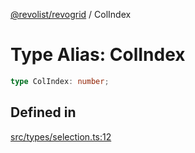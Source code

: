 [@revolist/revogrid](README.md) / ColIndex

# Type Alias: ColIndex

```ts
type ColIndex: number;
```

## Defined in

[src/types/selection.ts:12](https://github.com/revolist/revogrid/blob/04dd894203fb683ca28026a56e8b7c79feca958d/src/types/selection.ts#L12)
